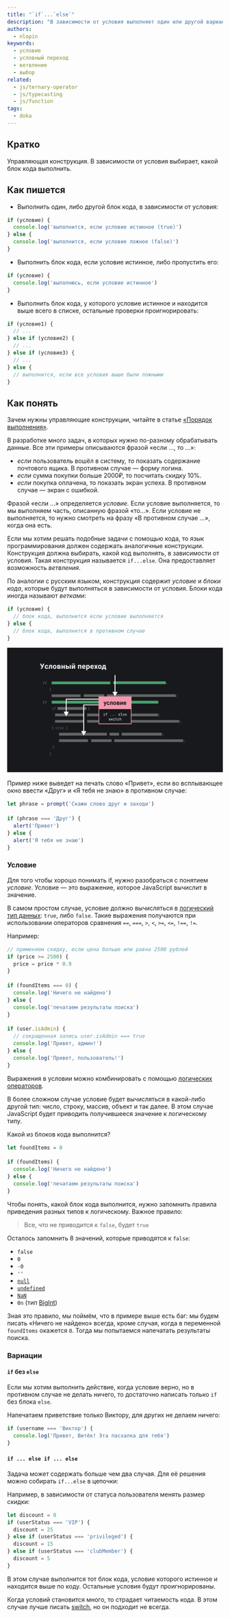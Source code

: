 ```yaml
---
title: "`if`...`else`"
description: "В зависимости от условия выполняет один или другой вариант кода."
authors:
  - nlopin
keywords:
  - условие
  - условный переход
  - ветвление
  - выбор
related:
  - js/ternary-operator
  - js/typecasting
  - js/function
tags:
  - doka
---
```


## Кратко

Управляющая конструкция. В зависимости от условия выбирает, какой блок кода выполнить.

## Как пишется

- Выполнить один, либо другой блок кода, в зависимости от условия:

```js
if (условие) {
  console.log('выполнится, если условие истинное (true)')
} else {
  console.log('выполнится, если условие ложное (false)')
}
```

- Выполнить блок кода, если условие истинное, либо пропустить его:

```js
if (условие) {
  console.log('выполнюсь, если условие истинное')
}
```

- Выполнить блок кода, у которого условие истинное и находится выше всего в списке, остальные проверки проигнорировать:

```js
if (условие1) {
  // ...
} else if (условие2) {
  // ...
} else if (условие3) {
  // ...
} else {
  // выполнится, если все условия выше были ложными
}
```

## Как понять

Зачем нужны управляющие конструкции, читайте в статье [«Порядок выполнения»](/js/execution-order/).

В разработке много задач, в которых нужно по-разному обрабатывать данные. Все эти примеры описываются фразой «если ..., то ...»:

- _если_ пользователь вошёл в систему, _то_ показать содержание почтового ящика. В противном случае — форму логина.
- _если_ сумма покупки больше 2000₽, то посчитать скидку 10%.
- _если_ покупка оплачена, то показать экран успеха. В противном случае — экран с ошибкой.

Фразой «если ...» определяется _условие._ Если условие выполняется, то мы выполняем часть, описанную фразой «то...». Если условие не выполняется, то нужно смотреть на фразу «В противном случае ...», когда она есть.

Если мы хотим решать подобные задачи с помощью кода, то язык программирования должен содержать аналогичные конструкции. Конструкция должна выбирать, какой код выполнять, в зависимости от условия. Такая конструкция называется `if...else`. Она предоставляет возможность _ветвления_.

По аналогии с русским языком, конструкция содержит _условие_ и _блоки кода_, которые будут выполняться в зависимости от условия. Блоки кода иногда называют _ветками_:

```js
if (условие) {
  // блок кода, выполнится если условие выполняется
} else {
  // блок кода, выполнится в противном случае
}
```

![Схема работы if...else](images/conditional.png)

Пример ниже выведет на печать слово «Привет», если во всплывающее окно ввести «Друг» и «Я тебя не знаю» в противном случае:

```js
let phrase = prompt('Скажи слово друг и заходи')

if (phrase === 'Друг') {
  alert('Привет')
} else {
  alert('Я тебя не знаю')
}
```

### Условие

Для того чтобы хорошо понимать if, нужно разобраться с понятием _условие_. Условие — это выражение, которое JavaScript вычислит в значение.

В самом простом случае, условие должно вычисляться в [логический тип данных](/js/boolean/): `true`, либо `false`. Такие выражения получаются при использовании операторов сравнения `==`, `===`, `>`, `<`, `>=`, `<=`, `!==`, `!=`.

Например:

```js
// применяем скидку, если цена больше или равна 2500 рублей
if (price >= 2500) {
  price = price * 0.9
}

if (foundItems === 0) {
  console.log('Ничего не найдено')
} else {
  console.log('печатаем результаты поиска')
}

if (user.isAdmin) {
  // сокращенная запись user.isAdmin === true
  console.log('Привет, админ!')
} else {
  console.log('Привет, пользователь!')
}
```

Выражения в условии можно комбинировать с помощью [логических операторов](/js/logic-operators/).

В более сложном случае условие будет вычисляться в какой-либо другой тип: число, строку, массив, объект и так далее. В этом случае JavaScript будет приводить получившееся значение к логическому типу.

Какой из блоков кода выполнится?

```js
let foundItems = 0

if (foundItems) {
  console.log('Ничего не найдено')
} else {
  console.log('печатаем результаты поиска')
}
```

Чтобы понять, какой блок кода выполнится, нужно запомнить правила приведения разных типов к логическому. Важное правило:

> Все, что не приводится к `false`, будет `true`

Осталось запомнить 8 значений, которые приводятся к `false`:

- `false`
- `0`
- `-0`
- `''`
- [`null`](/js/null-primitive/)
- [`undefined`](/js/undefined/)
- [`NaN`](/js/number/#specialnye-znacheniya)
- `0n` (тип [BigInt](/js/bigint/))

Зная это правило, мы поймём, что в примере выше есть баг: мы будем писать «Ничего не найдено» всегда, кроме случая, когда в переменной `foundItems` окажется `0`. Тогда мы попытаемся напечатать результаты поиска.

### Вариации

#### `if` без `else`

Если мы хотим выполнить действие, когда условие верно, но в противном случае не делать ничего, то достаточно написать только `іf` без блока `else`.

Напечатаем приветствие только Виктору, для других не делаем ничего:

```js
if (username === 'Виктор') {
  console.log('Привет, Витёк! Эта пасхалка для тебя')
}
```

#### `if ... else if ... else`

Задача может содержать больше чем два случая. Для её решения можно собирать `if...else` в цепочки:

Например, в зависимости от статуса пользователя менять размер скидки:

```js
let discount = 0
if (userStatus === 'VIP') {
  discount = 25
} else if (userStatus === 'privileged') {
  discount = 15
} else if (userStatus === 'clubMember') {
  discount = 5
}
```

В этом случае выполнится тот блок кода, условие которого истинное и находится выше по коду. Остальные условия будут проигнорированы.

Когда условий становится много, то страдает читаемость кода. В этом случае лучше писать [switch](/js/switch/), но он подходит не всегда.
